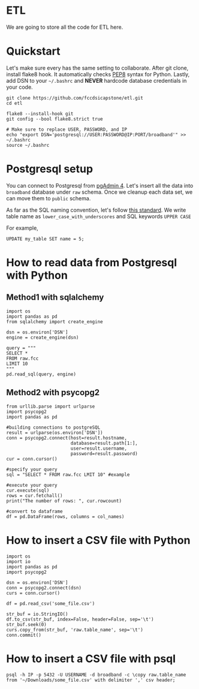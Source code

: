 # ETL

We are going to store all the code for ETL here.

# Quickstart
Let's make sure every has the same setting to collaborate. After git clone, install flake8 hook. It automatically checks
[PEP8](http://pep8.org/) syntax for Python. Lastly, add DSN to your `~/.bashrc` and **NEVER** hardcode database 
credentials in your code.



    git clone https://github.com/fccdsicapstone/etl.git
    cd etl
  
    flake8 --install-hook git
    git config --bool flake8.strict true
    
    # Make sure to replace USER, PASSWORD, and IP
    echo "export DSN='postgresql://USER:PASSWORD@IP:PORT/broadband'" >> ~/.bashrc
    source ~/.bashrc
        
    
# Postgresql setup
You can connect to Postgresql from [pgAdmin 4](https://www.pgadmin.org/). Let's insert all the data into `broadband` 
database under `raw` schema. Once we cleanup each data set, we can move them to `public` schema. 

As far as the SQL 
naming convention, let's follow [this standard](https://stackoverflow.com/a/2878408/3128336). We write table name as 
`lower_case_with_underscores` and SQL keywords `UPPER CASE` 

For example,

    UPDATE my_table SET name = 5;

# How to read data from Postgresql with Python
## Method1 with sqlalchemy
    import os
    import pandas as pd
    from sqlalchemy import create_engine
    
    dsn = os.environ['DSN']
    engine = create_engine(dsn)
    
    query = """
    SELECT * 
    FROM raw.fcc
    LIMIT 10
    """
    pd.read_sql(query, engine)

## Method2 with psycopg2
    from urllib.parse import urlparse
    import psycopg2
    import pandas as pd
    
    #building connections to postgreSQL
    result = urlparse(os.environ['DSN'])
    conn = psycopg2.connect(host=result.hostname,
                            database=result.path[1:], 
                            user=result.username,
                            password=result.password)
    cur = conn.cursor()

    #specify your query
    sql = "SELECT * FROM raw.fcc LMIT 10" #example

    #execute your query
    cur.execute(sql)
    rows = cur.fetchall()
    print("The number of rows: ", cur.rowcount)
    
    #convert to dataframe
    df = pd.DataFrame(rows, columns = col_names)

# How to insert a CSV file with Python

    import os
    import io
    import pandas as pd
    import psycopg2
    
    dsn = os.environ['DSN']
    conn = psycopg2.connect(dsn)
    curs = conn.cursor()
    
    df = pd.read_csv('some_file.csv')
    
    str_buf = io.StringIO()
    df.to_csv(str_buf, index=False, header=False, sep='\t')
    str_buf.seek(0)
    curs.copy_from(str_buf, 'raw.table_name', sep='\t')
    conn.commit()
    
# How to insert a CSV file with psql
    
    psql -h IP -p 5432 -U USERNAME -d broadband -c \copy raw.table_name from '~/Downloads/some_file.csv' with delimiter ',' csv header;
